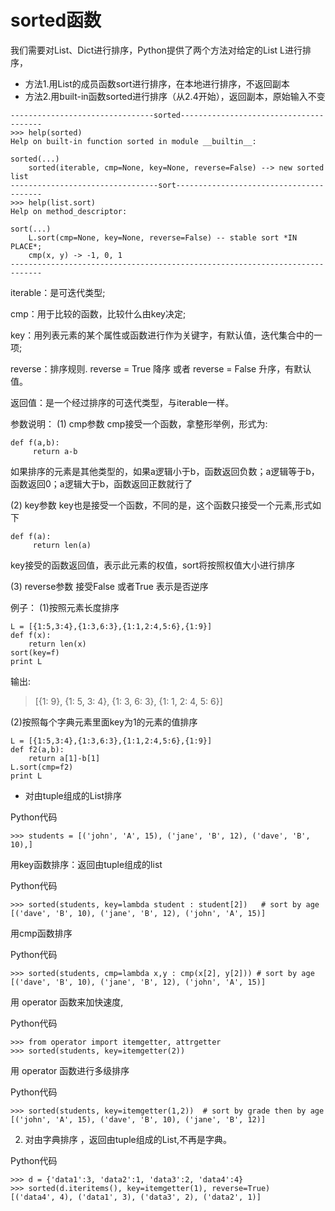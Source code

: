 # sorted函数  

我们需要对List、Dict进行排序，Python提供了两个方法对给定的List L进行排序，
- 方法1.用List的成员函数sort进行排序，在本地进行排序，不返回副本
- 方法2.用built-in函数sorted进行排序（从2.4开始），返回副本，原始输入不变

```
--------------------------------sorted---------------------------------------
>>> help(sorted)
Help on built-in function sorted in module __builtin__:

sorted(...)
    sorted(iterable, cmp=None, key=None, reverse=False) --> new sorted list
---------------------------------sort----------------------------------------
>>> help(list.sort)
Help on method_descriptor:

sort(...)
    L.sort(cmp=None, key=None, reverse=False) -- stable sort *IN PLACE*;
    cmp(x, y) -> -1, 0, 1
-----------------------------------------------------------------------------
```

iterable：是可迭代类型;

cmp：用于比较的函数，比较什么由key决定;

key：用列表元素的某个属性或函数进行作为关键字，有默认值，迭代集合中的一项;

reverse：排序规则. reverse = True  降序 或者 reverse = False 升序，有默认值。

返回值：是一个经过排序的可迭代类型，与iterable一样。
 
参数说明：
(1)  cmp参数
cmp接受一个函数，拿整形举例，形式为:
```
def f(a,b):
     return a-b
```
如果排序的元素是其他类型的，如果a逻辑小于b，函数返回负数；a逻辑等于b，函数返回0；a逻辑大于b，函数返回正数就行了
 
(2)  key参数
 key也是接受一个函数，不同的是，这个函数只接受一个元素,形式如下
```
def f(a):
     return len(a)
```
key接受的函数返回值，表示此元素的权值，sort将按照权值大小进行排序
 
(3) reverse参数
接受False 或者True 表示是否逆序
 
 
例子：
(1)按照元素长度排序
```
L = [{1:5,3:4},{1:3,6:3},{1:1,2:4,5:6},{1:9}]
def f(x):
    return len(x)
sort(key=f)
print L
```

输出:
> [{1: 9}, {1: 5, 3: 4}, {1: 3, 6: 3}, {1: 1, 2: 4, 5: 6}]
 
 
(2)按照每个字典元素里面key为1的元素的值排序
```
L = [{1:5,3:4},{1:3,6:3},{1:1,2:4,5:6},{1:9}]
def f2(a,b):
    return a[1]-b[1]
L.sort(cmp=f2)
print L
```
- 对由tuple组成的List排序 

Python代码 
```
>>> students = [('john', 'A', 15), ('jane', 'B', 12), ('dave', 'B', 10),]  
```

用key函数排序：返回由tuple组成的list

Python代码 
```
>>> sorted(students, key=lambda student : student[2])   # sort by age  
[('dave', 'B', 10), ('jane', 'B', 12), ('john', 'A', 15)]  
```

用cmp函数排序 

Python代码 
```
>>> sorted(students, cmp=lambda x,y : cmp(x[2], y[2])) # sort by age  
[('dave', 'B', 10), ('jane', 'B', 12), ('john', 'A', 15)]  
```

用 operator 函数来加快速度,

Python代码  
```
>>> from operator import itemgetter, attrgetter  
>>> sorted(students, key=itemgetter(2))  
```

用 operator 函数进行多级排序 

Python代码  
```
>>> sorted(students, key=itemgetter(1,2))  # sort by grade then by age  
[('john', 'A', 15), ('dave', 'B', 10), ('jane', 'B', 12)]  
```

2. 对由字典排序 ，返回由tuple组成的List,不再是字典。

Python代码 
```
>>> d = {'data1':3, 'data2':1, 'data3':2, 'data4':4}  
>>> sorted(d.iteritems(), key=itemgetter(1), reverse=True)  
[('data4', 4), ('data1', 3), ('data3', 2), ('data2', 1)]  
```